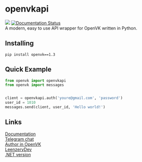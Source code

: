 # openvkapi

![](https://komarev.com/ghpvc/?username=Parliskaya)
<a href='https://pypi.org/project/openvk/'>
    <img src='https://img.shields.io/pypi/v/openvk.svg' alt='Documentation Status' />
</a>  
A modern, easy to use API wrapper for OpenVK written in Python.

## Installing

```
pip install openvk==1.3
```


## Quick Example
```python
from openvk import openvkapi
from openvk import messages


client = openvkapi.auth('youre@gmail.com', 'password')
user_id = 1010
messages.send(client, user_id, 'Hello world!')
```

## Links
[Documentation](https://github.com/Parliskaya/openvkapi/wiki/openvkapi-Documentation)  
[Telegram chat](https://t.me/ovkapi)   
[Author in OpenVK](https://openvk.su/ucinka)  
[LeenzeryDev](https://github.com/leenzerydev)  
[.NET version](https://github.com/LyStudios/OpenVkNetApi)  
